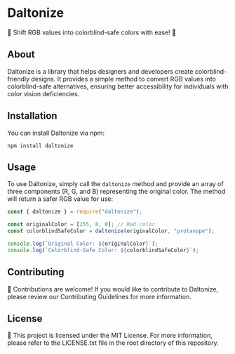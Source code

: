 # Daltonize

🌈 Shift RGB values into colorblind-safe colors with ease! 🎨

## About

Daltonize is a library that helps designers and developers create colorblind-friendly designs. It provides a simple method to convert RGB values into colorblind-safe alternatives, ensuring better accessibility for individuals with color vision deficiencies.

## Installation

You can install Daltonize via npm:

```shell
npm install daltonize
```

## Usage
To use Daltonize, simply call the `daltonize` method and provide an array of three components (R, G, and B) representing the original color. The method will return a safer RGB value for use:

```javascript
const { daltonize } = require("daltonize");

const originalColor = [255, 0, 0]; // Red color
const colorblindSafeColor = daltonize(originalColor, "protanope");

console.log(`Original Color: ${originalColor}`);
console.log(`Colorblind-Safe Color: ${colorblindSafeColor}`);
```

## Contributing
🤝 Contributions are welcome! If you would like to contribute to Daltonize, please review our Contributing Guidelines for more information.

## License
📄 This project is licensed under the MIT License. For more information, please refer to the LICENSE.txt file in the root directory of this repository.